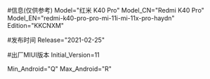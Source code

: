 #信息(仅供参考)
Model="红米 K40 Pro"
Model_CN="Redmi K40 Pro"
Model_EN="redmi-k40-pro-pro-mi-11i-mi-11x-pro-haydn"
Edition="KKCNXM"

#发布时间
Release="2021-02-25"

#出厂MIUI版本
Initial_Version=11

Min_Android="Q"
Max_Android="R"
